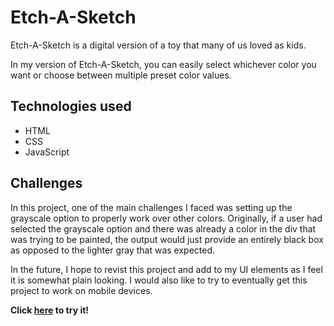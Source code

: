 # Etch-A-Sketch
Etch-A-Sketch is a digital version of a toy that many of us loved as kids.

In my version of Etch-A-Sketch, you can easily select whichever color you want or choose between multiple preset color values.

## Technologies used
* HTML
* CSS
* JavaScript

## Challenges
In this project, one of the main challenges I faced was setting up the grayscale option to properly work over other colors. Originally, if a user had selected the grayscale option and there was already a color in the div that was trying to be painted, the output would just provide an entirely black box as opposed to the lighter gray that was expected.

In the future, I hope to revist this project and add to my UI elements as I feel it is somewhat plain looking. I would also like to try to eventually get this project to work on mobile devices.

**Click [here](https://julianmlopez.github.io/etch-a-sketch/) to try it!**
